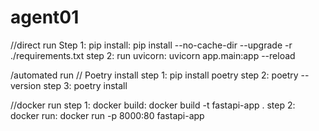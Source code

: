 # agent01

//direct run
Step 1: pip install: pip install --no-cache-dir --upgrade -r ./requirements.txt
step 2: run uvicorn: uvicorn app.main:app --reload

/automated run
// Poetry install
step 1: pip install poetry
step 2: poetry --version
step 3: poetry install

//docker run
step 1: docker build: docker build -t fastapi-app .
step 2: docker run: docker run -p 8000:80 fastapi-app